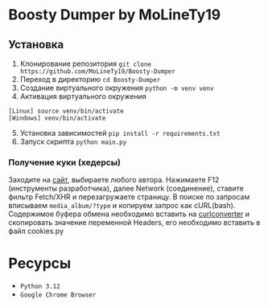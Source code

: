 # Boosty Dumper by MoLineTy19

<!--Установка-->
## Установка
1. Клонирование репозитория
```git clone https://github.com/MoLineTy19/Boosty-Dumper```
2. Переход в директорию
```cd Boosty-Dumper```
3. Создание виртуального окружения
```python -m venv venv```
4. Активация виртуального окружения
```
[Linux] source venv/bin/activate
[Windows] venv/bin/activate
```
5. Установка зависимостей
```pip install -r requirements.txt```
6. Запуск скрипта
```python main.py```

### Получение куки (хедерсы)
Заходите на [сайт](https://boosty.to/), выбираете любого автора. Нажимаете F12 (инструменты разработчика), далее Network (соединение), ставите фильтр Fetch/XHR и перезагружаете страницу.
В поиске по запросам вписываем `media_album/?type` и копируем запрос как cURL(bash). Содержимое буфера обмена необходимо вставить на [curlconverter](https://curlconverter.com/python/) и скопировать значение переменной Headers, его необходимо вставить в файл cookies.py

# Ресурсы
- `Python 3.12`
- `Google Chrome Browser`